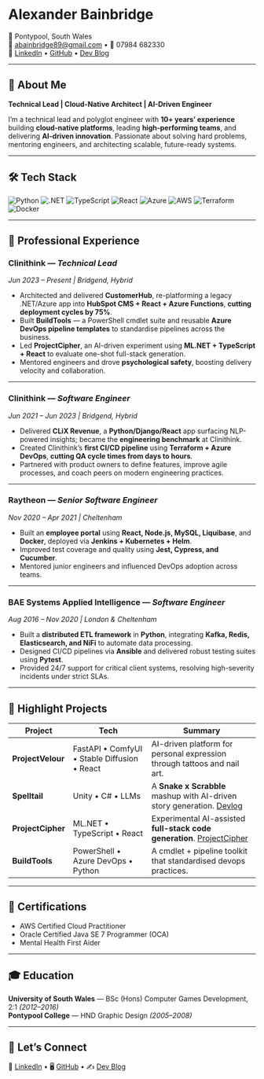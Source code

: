 # Alexander Bainbridge

📍 Pontypool, South Wales  
📧 [abainbridge89@gmail.com](mailto:abainbridge89@gmail.com) • 📱 07984 682330  
🔗 [LinkedIn](https://www.linkedin.com/in/alex-bainbridge-84a670116) • [GitHub](https://github.com/bain2236) • [Dev Blog](https://dev.to/bain_forge_games)

---

## 🚀 About Me

**Technical Lead | Cloud-Native Architect | AI-Driven Engineer**

I’m a technical lead and polyglot engineer with **10+ years’ experience** building **cloud-native platforms**, leading **high-performing teams**, and delivering **AI-driven innovation**. Passionate about solving hard problems, mentoring engineers, and architecting scalable, future-ready systems.

---

## 🛠️ Tech Stack

![Python](https://img.shields.io/badge/-Python-3776AB?style=for-the-badge&logo=python&logoColor=white)
![.NET](https://img.shields.io/badge/-.NET-512BD4?style=for-the-badge&logo=dotnet&logoColor=white)
![TypeScript](https://img.shields.io/badge/-TypeScript-3178C6?style=for-the-badge&logo=typescript&logoColor=white)
![React](https://img.shields.io/badge/-React-61DAFB?style=for-the-badge&logo=react&logoColor=black)
![Azure](https://img.shields.io/badge/-Azure-0078D4?style=for-the-badge&logo=microsoftazure&logoColor=white)
![AWS](https://img.shields.io/badge/-AWS-232F3E?style=for-the-badge&logo=amazonaws&logoColor=white)
![Terraform](https://img.shields.io/badge/-Terraform-7B42BC?style=for-the-badge&logo=terraform&logoColor=white)
![Docker](https://img.shields.io/badge/-Docker-2496ED?style=for-the-badge&logo=docker&logoColor=white)

---

## 💼 Professional Experience

### **Clinithink** — *Technical Lead*  
*Jun 2023 – Present | Bridgend, Hybrid*

- Architected and delivered **CustomerHub**, re-platforming a legacy .NET/Azure app into **HubSpot CMS + React + Azure Functions**, **cutting deployment cycles by 75%**.
- Built **BuildTools** — a PowerShell cmdlet suite and reusable **Azure DevOps pipeline templates** to standardise pipelines across the business.
- Led **ProjectCipher**, an AI-driven experiment using **ML.NET + TypeScript + React** to evaluate one-shot full-stack generation.
- Mentored engineers and drove **psychological safety**, boosting delivery velocity and collaboration.

---

### **Clinithink** — *Software Engineer*  
*Jun 2021 – Jun 2023 | Bridgend, Hybrid*

- Delivered **CLiX Revenue**, a **Python/Django/React** app surfacing NLP-powered insights; became the **engineering benchmark** at Clinithink.
- Created Clinithink’s **first CI/CD pipeline** using **Terraform + Azure DevOps**, **cutting QA cycle times from days to hours**.
- Partnered with product owners to define features, improve agile processes, and coach peers on modern engineering practices.

---

### **Raytheon** — *Senior Software Engineer*  
*Nov 2020 – Apr 2021 | Cheltenham*

- Built an **employee portal** using **React, Node.js, MySQL, Liquibase**, and **Docker**, deployed via **Jenkins + Kubernetes + Helm**.
- Improved test coverage and quality using **Jest, Cypress, and Cucumber**.
- Mentored junior engineers and influenced DevOps adoption across teams.

---

### **BAE Systems Applied Intelligence** — *Software Engineer*  
*Aug 2016 – Nov 2020 | London & Cheltenham*

- Built a **distributed ETL framework** in **Python**, integrating **Kafka, Redis, Elasticsearch, and NiFi** to automate data processing.
- Designed CI/CD pipelines via **Ansible** and delivered robust testing suites using **Pytest**.
- Provided 24/7 support for critical client systems, resolving high-severity incidents under strict SLAs.

---

## 🌟 Highlight Projects

| Project | Tech | Summary |
|--------|------|---------|
| **ProjectVelour** | FastAPI • ComfyUI • Stable Diffusion • React | AI-driven platform for personal expression through tattoos and nail art. |
| **Spelltail** | Unity • C# • LLMs | A **Snake x Scrabble** mashup with AI-driven story generation. [Devlog](https://dev.to/bain_forge_games) |
| **ProjectCipher** | ML.NET • TypeScript • React | Experimental AI-assisted **full-stack code generation**. [ProjectCipher](https://github.com/bain2236/ProjectCipher) |
| **BuildTools** | PowerShell • Azure DevOps • Python | A cmdlet + pipeline toolkit that standardised devops practices. |

---

## 📜 Certifications

- AWS Certified Cloud Practitioner  
- Oracle Certified Java SE 7 Programmer (OCA)  
- Mental Health First Aider

---

## 🎓 Education

**University of South Wales** — BSc (Hons) Computer Games Development, 2:1 *(2012–2016)*  
**Pontypool College** — HND Graphic Design *(2005–2008)*

---

## 🔗 Let’s Connect

💼 [LinkedIn](https://www.linkedin.com/in/alex-bainbridge-84a670116) • 🖥️ [GitHub](https://github.com/bain2236) • ✍️ [Dev Blog](https://dev.to/bain_forge_games)
